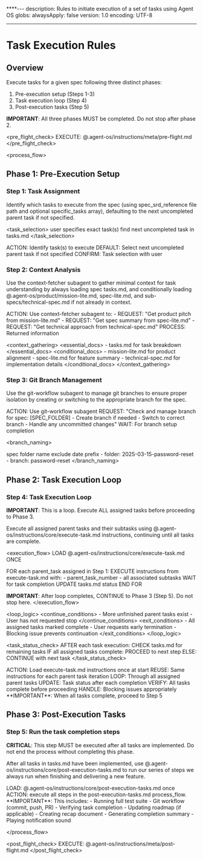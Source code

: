 \*\*\*\*--- description: Rules to initiate execution of a set of tasks using
Agent OS globs: alwaysApply: false version: 1.0 encoding: UTF-8

---

# Task Execution Rules

## Overview

Execute tasks for a given spec following three distinct phases:

1. Pre-execution setup (Steps 1-3)
2. Task execution loop (Step 4)
3. Post-execution tasks (Step 5)

**IMPORTANT**: All three phases MUST be completed. Do not stop after phase 2.

<pre_flight_check> EXECUTE: @.agent-os/instructions/meta/pre-flight.md
</pre_flight_check>

<process_flow>

## Phase 1: Pre-Execution Setup

<step number="1" name="task_assignment">

### Step 1: Task Assignment

Identify which tasks to execute from the spec (using spec_srd_reference file
path and optional specific_tasks array), defaulting to the next uncompleted
parent task if not specified.

<task_selection> <explicit>user specifies exact task(s)</explicit>
<implicit>find next uncompleted task in tasks.md</implicit> </task_selection>

<instructions>
  ACTION: Identify task(s) to execute
  DEFAULT: Select next uncompleted parent task if not specified
  CONFIRM: Task selection with user
</instructions>

</step>

<step number="2" subagent="context-fetcher" name="context_analysis">

### Step 2: Context Analysis

Use the context-fetcher subagent to gather minimal context for task
understanding by always loading spec tasks.md, and conditionally loading
@.agent-os/product/mission-lite.md, spec-lite.md, and
sub-specs/technical-spec.md if not already in context.

<instructions>
  ACTION: Use context-fetcher subagent to:
    - REQUEST: "Get product pitch from mission-lite.md"
    - REQUEST: "Get spec summary from spec-lite.md"
    - REQUEST: "Get technical approach from technical-spec.md"
  PROCESS: Returned information
</instructions>

<context_gathering> <essential_docs> - tasks.md for task breakdown
</essential_docs> <conditional_docs> - mission-lite.md for product alignment -
spec-lite.md for feature summary - technical-spec.md for implementation details
</conditional_docs> </context_gathering>

</step>

<step number="3" subagent="git-workflow" name="git_branch_management">

### Step 3: Git Branch Management

Use the git-workflow subagent to manage git branches to ensure proper isolation
by creating or switching to the appropriate branch for the spec.

<instructions>
  ACTION: Use git-workflow subagent
  REQUEST: "Check and manage branch for spec: [SPEC_FOLDER]
            - Create branch if needed
            - Switch to correct branch
            - Handle any uncommitted changes"
  WAIT: For branch setup completion
</instructions>

<branch_naming>

  <source>spec folder name</source>
  <format>exclude date prefix</format>
  <example>
    - folder: 2025-03-15-password-reset
    - branch: password-reset
  </example>
</branch_naming>

</step>

## Phase 2: Task Execution Loop

<step number="4" name="task_execution_loop">

### Step 4: Task Execution Loop

**IMPORTANT**: This is a loop. Execute ALL assigned tasks before proceeding to
Phase 3.

Execute all assigned parent tasks and their subtasks using
@.agent-os/instructions/core/execute-task.md instructions, continuing until all
tasks are complete.

<execution_flow> LOAD @.agent-os/instructions/core/execute-task.md ONCE

FOR each parent_task assigned in Step 1: EXECUTE instructions from
execute-task.md with: - parent_task_number - all associated subtasks WAIT for
task completion UPDATE tasks.md status END FOR

**IMPORTANT**: After loop completes, CONTINUE to Phase 3 (Step 5). Do not stop
here. </execution_flow>

<loop_logic> <continue_conditions> - More unfinished parent tasks exist - User
has not requested stop </continue_conditions> <exit_conditions> - All assigned
tasks marked complete - User requests early termination - Blocking issue
prevents continuation </exit_conditions> </loop_logic>

<task_status_check> AFTER each task execution: CHECK tasks.md for remaining
tasks IF all assigned tasks complete: PROCEED to next step ELSE: CONTINUE with
next task </task_status_check>

<instructions>
  ACTION: Load execute-task.md instructions once at start
  REUSE: Same instructions for each parent task iteration
  LOOP: Through all assigned parent tasks
  UPDATE: Task status after each completion
  VERIFY: All tasks complete before proceeding
  HANDLE: Blocking issues appropriately
  **IMPORTANT**: When all tasks complete, proceed to Step 5
</instructions>

</step>

## Phase 3: Post-Execution Tasks

<step number="5" name="post_execution_tasks">

### Step 5: Run the task completion steps

**CRITICAL**: This step MUST be executed after all tasks are implemented. Do not
end the process without completing this phase.

After all tasks in tasks.md have been implemented, use
@.agent-os/instructions/core/post-execution-tasks.md to run our series of steps
we always run when finishing and delivering a new feature.

<instructions>
  LOAD: @.agent-os/instructions/core/post-execution-tasks.md once
  ACTION: execute all steps in the post-execution-tasks.md process_flow.
  **IMPORTANT**: This includes:
    - Running full test suite
    - Git workflow (commit, push, PR)
    - Verifying task completion
    - Updating roadmap (if applicable)
    - Creating recap document
    - Generating completion summary
    - Playing notification sound
</instructions>

</step>

</process_flow>

<post_flight_check> EXECUTE: @.agent-os/instructions/meta/post-flight.md
</post_flight_check>
